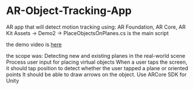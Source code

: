 # AR-Object-Tracking-App
AR app that will detect motion tracking using: AR Foundation, AR Core, AR Kit
Assets -> Demo2 -> PlaceObjectsOnPlanes.cs is the main script

the demo video is [here](https://drive.google.com/file/d/1fGhe9i4h-TRRigI3yju-xdbTSQfSobGW/view?usp=sharing)

the scope was:
Detecting new and existing planes in the real-world scene
Process user input for placing virtual objects
When a user taps the screen, it should tap position to detect whether the user tapped a plane or oriented points
It should be able to draw arrows on the object.
Use ARCore SDK for Unity

